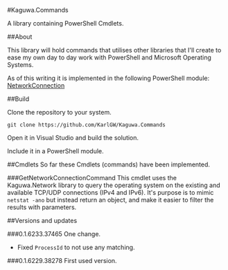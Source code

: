 #Kaguwa.Commands

A library containing PowerShell Cmdlets.

##About

This library will hold commands that utilises other libraries that I'll create to ease my own day to day work
with PowerShell and Microsoft Operating Systems.

As of this writing it is implemented in the following PowerShell module: [NetworkConnection](https://github.com/KarlGW/NetworkConnection)

##Build

Clone the repository to your system.

`git clone https://github.com/KarlGW/Kaguwa.Commands`

Open it in Visual Studio and build the solution.

Include it in a PowerShell module.


##Cmdlets
So far these Cmdlets (commands) have been implemented.

###GetNetworkConnectionCommand
This cmdlet uses the Kaguwa.Network library to query the operating system on the existing and available TCP/UDP connections (IPv4 and IPv6).
It's purpose is to mimic `netstat -ano` but instead return an object, and make it easier to filter the results with parameters.

##Versions and updates

###0.1.6233.37465
One change.

* Fixed `ProcessId` to not use any matching.

###0.1.6229.38278
First used version.